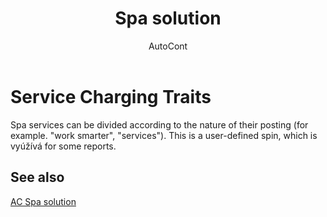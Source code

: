 ﻿---
    title: "Spa solution"
    author: AutoCont
    ms.date: 04/30/2018
    ms.topic: article
    ms.prod: dynamics-nav-2017
    ms.contentlocale: en
    ms.lasthandoff: 04/30/2018
---

# Service Charging Traits

Spa services can be divided according to the nature of their posting (for example. "work smarter", "services"). This is a user-defined spin, which is vyúžívá for some reports. 


## <a name="see-also"></a>See also
[AC Spa solution](ac-spa-solution.md)